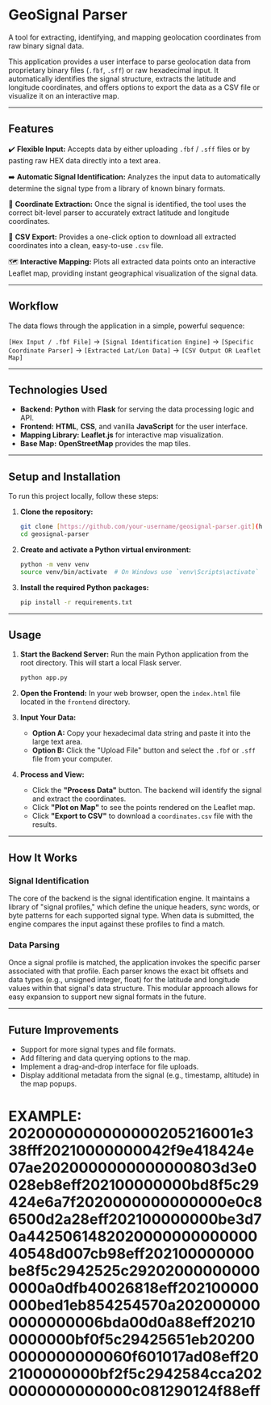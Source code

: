 # GeoSignal Parser

A tool for extracting, identifying, and mapping geolocation coordinates from raw binary signal data.

This application provides a user interface to parse geolocation data from proprietary binary files (`.fbf`, `.sff`) or raw hexadecimal input. It automatically identifies the signal structure, extracts the latitude and longitude coordinates, and offers options to export the data as a CSV file or visualize it on an interactive map.

---

## Features

✔️ **Flexible Input:** Accepts data by either uploading `.fbf` / `.sff` files or by pasting raw HEX data directly into a text area.

➡️ **Automatic Signal Identification:** Analyzes the input data to automatically determine the signal type from a library of known binary formats.

📍 **Coordinate Extraction:** Once the signal is identified, the tool uses the correct bit-level parser to accurately extract latitude and longitude coordinates.

📄 **CSV Export:** Provides a one-click option to download all extracted coordinates into a clean, easy-to-use `.csv` file.

🗺️ **Interactive Mapping:** Plots all extracted data points onto an interactive Leaflet map, providing instant geographical visualization of the signal data.

---

## Workflow

The data flows through the application in a simple, powerful sequence:

`[Hex Input / .fbf File]` → `[Signal Identification Engine]` → `[Specific Coordinate Parser]` → `[Extracted Lat/Lon Data]` → `[CSV Output OR Leaflet Map]`

---

## Technologies Used

* **Backend:** **Python** with **Flask** for serving the data processing logic and API.
* **Frontend:** **HTML**, **CSS**, and vanilla **JavaScript** for the user interface.
* **Mapping Library:** **Leaflet.js** for interactive map visualization.
* **Base Map:** **OpenStreetMap** provides the map tiles.

---

## Setup and Installation

To run this project locally, follow these steps:

1.  **Clone the repository:**
    ```bash
    git clone [https://github.com/your-username/geosignal-parser.git](https://github.com/your-username/geosignal-parser.git)
    cd geosignal-parser
    ```
2.  **Create and activate a Python virtual environment:**
    ```bash
    python -m venv venv
    source venv/bin/activate  # On Windows use `venv\Scripts\activate`
    ```
3.  **Install the required Python packages:**
    ```bash
    pip install -r requirements.txt
    ```

---

## Usage

1.  **Start the Backend Server:**
    Run the main Python application from the root directory. This will start a local Flask server.
    ```bash
    python app.py
    ```
2.  **Open the Frontend:**
    In your web browser, open the `index.html` file located in the `frontend` directory.

3.  **Input Your Data:**
    * **Option A:** Copy your hexadecimal data string and paste it into the large text area.
    * **Option B:** Click the "Upload File" button and select the `.fbf` or `.sff` file from your computer.

4.  **Process and View:**
    * Click the **"Process Data"** button. The backend will identify the signal and extract the coordinates.
    * Click **"Plot on Map"** to see the points rendered on the Leaflet map.
    * Click **"Export to CSV"** to download a `coordinates.csv` file with the results.

---

## How It Works

### Signal Identification

The core of the backend is the signal identification engine. It maintains a library of "signal profiles," which define the unique headers, sync words, or byte patterns for each supported signal type. When data is submitted, the engine compares the input against these profiles to find a match.

### Data Parsing

Once a signal profile is matched, the application invokes the specific parser associated with that profile. Each parser knows the exact bit offsets and data types (e.g., unsigned integer, float) for the latitude and longitude values within that signal's data structure. This modular approach allows for easy expansion to support new signal formats in the future.

---

## Future Improvements

* Support for more signal types and file formats.
* Add filtering and data querying options to the map.
* Implement a drag-and-drop interface for file uploads.
* Display additional metadata from the signal (e.g., timestamp, altitude) in the map popups.

# EXAMPLE: 2020000000000000205216001e338fff20210000000042f9e418424e07ae2020000000000000803d3e0028eb8eff202100000000bd8f5c29424e6a7f2020000000000000e0c86500d2a28eff202100000000be3d70a442506148202000000000000040548d007cb98eff202100000000be8f5c2942525c292020000000000000a0dfb40026818eff202100000000bed1eb854254570a2020000000000000006bda00d0a88eff202100000000bf0f5c29425651eb202000000000000060f601017ad08eff202100000000bf2f5c2942584cca2020000000000000c081290124f88eff